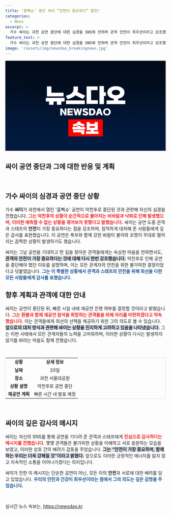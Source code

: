 ```yaml
---
title: ‘흠뻑쇼’ 중단 싸이 “안전이 중요하다” 발언!
categories:
  - News
excerpt: >
  가수 싸이는 과천 공연 중단에 대한 심경을 SNS에 전하며 관객 안전이 최우선이라고 강조했습니다. 빠른 재공연 계획을 예고하며, 환불 및 참석 옵션도 안내했습니다.
feature_text: >
  가수 싸이는 과천 공연 중단에 대한 심경을 SNS에 전하며 관객 안전이 최우선이라고 강조했습니다. 빠른 재공연 계획을 예고하며, 환불 및 참석 옵션도 안내했습니다.
image: '/assets/img/newsdao_breakingnews.jpg'
---
```


<p><img src="/assets/img/newsdao_breakingnews.jpg" alt="ontimetimes 속보" /></p>

<h2 data-ke-size="size26">싸이 공연 중단과 그에 대한 반응 및 계획</h2>

<p data-ke-size="size16">&nbsp;</p>

<h2 data-ke-size="size26">가수 싸이의 심경과 공연 중단 상황</h2>

<p data-ke-size="size16">가수 <b>싸이</b>가 과천에서 열린 '흠뻑쇼' 공연이 악천후로 중단된 것과 관련해 자신의 심경을 전했습니다. <b><span style="color: #ee2323;">그는 악천후의 상황이 순간적으로 몰아치는 비바람과 낙뢰로 인해 발생했으며, 이러한 예측할 수 없는 상황을 겪어보지 못했다고 말했습니다.</span></b> 싸이는 공연 도중 관객과 스태프의 <b>안전</b>이 가장 중요하다는 점을 강조하며, 침착하게 대처해 준 사람들에게 깊은 감사를 표현했습니다. 이 공연은 폭우와 함께 강한 바람이 불어와 조명이 무대로 떨어지는 끔찍한 상황이 발생하기도 했습니다.</p>

<p data-ke-size="size16">싸이는 그날 공연을 기대하고 먼 길을 찾아온 관객들에게는 속상한 마음을 전하면서도, <b><span style="background-color: #21538527;">관객의 안전이 가장 중요하다는 것에 대해 다시 한번 강조했습니다.</span></b> 악천후로 인해 공연을 중단해야 했던 이유를 설명하며, 이는 모든 관계자의 안전을 위한 불가피한 결정이었다고 덧붙였습니다. <b><span style="color: #1a5490;">그는 이 특별한 상황에서 관객과 스태프의 안전을 위해 최선을 다한 모든 사람들에게 감사를 표했습니다.</span></b></p>

<h2 data-ke-size="size26">향후 계획과 관객에 대한 안내</h2>

<p data-ke-size="size16">싸이는 공연이 중단된 뒤, 빠른 시일 내에 재공연 진행 여부를 결정할 것이라고 밝혔습니다. <b><span style="color: #ee2323;">그는 환불과 함께 재공연 참석을 희망하는 관객들을 위해 자리를 마련하겠다고 약속했습니다.</span></b> 이는 관객들에게 최선의 선택을 제공하기 위한 그의 의도로 볼 수 있습니다. <b><span style="background-color: #21538527;">앞으로의 대처 방식과 관련해 싸이는 상황을 진지하게 고려하고 있음을 나타냈습니다.</span></b> 그는 이번 사태에서 모든 관계자들의 노력을 고마워하며, 이러한 상황이 다시는 발생하지 않기를 바라는 마음도 함께 전했습니다.</p>

<p data-ke-size="size16">&nbsp;</p>

<table style="width: 100%; border: 1px solid #ddd;">
<tr>
<td style="text-align: center; height: 17px;"><b>상황</b></td>
<td style="text-align: center; height: 17px;"><b>상세 정보</b></td>
</tr>
<tr>
<td style="text-align: center; height: 17px;"><b>날짜</b></td>
<td style="text-align: center; height: 17px;">20일</td>
</tr>
<tr>
<td style="text-align: center; height: 17px;"><b>장소</b></td>
<td style="text-align: center; height: 17px;">과천 서울대공원</td>
</tr>
<tr>
<td style="text-align: center; height: 17px;"><b>상황 설명</b></td>
<td style="text-align: center; height: 17px;">악천후로 공연 중단</td>
</tr>
<tr>
<td style="text-align: center; height: 17px;"><b>재공연 계획</b></td>
<td style="text-align: center; height: 17px;">빠른 시간 내 발표 예정</td>
</tr>
</table>

<p data-ke-size="size16">&nbsp;</p>

<h2 data-ke-size="size26">싸이의 깊은 감사의 메시지</h2>

<p data-ke-size="size16">싸이는 자신의 SNS를 통해 공연을 기다려 준 관객과 스태프에게 <b><span style="color: #ee2323;">진심으로 감사하다는 메시지를 전했습니다.</span></b> 몇몇 관객들은 불가피한 상황을 이해하고 서로 응원하는 모습을 보였고, 이러한 상호 간의 배려가 감동을 주었습니다. <b><span style="background-color: #21538527;">그는 “안전이 가장 중요하며, 함께하는 우리는 더욱 강해질 것”이라고 밝혔다.</span></b> 앞으로도 이러한 긍정적인 에너지를 잃지 않고 지속적인 소통을 이어나가겠다는 의지입니다.</p>

<p data-ke-size="size16">싸이가 전한 이 메시지는 단순한 공연이 아닌, 모든 이의 <b>안전</b>과 서로에 대한 배려를 담고 있었습니다. <b><span style="color: #1a5490;">우리의 안전과 건강이 최우선이라는 점에서 그의 의도는 깊은 감명을 주었습니다.</span></b></p>

<p data-ke-size="size16">&nbsp;</p>
실시간 뉴스 속보는, <a href="https://newsdao.kr" rel="dofollow">https://newsdao.kr</a>



